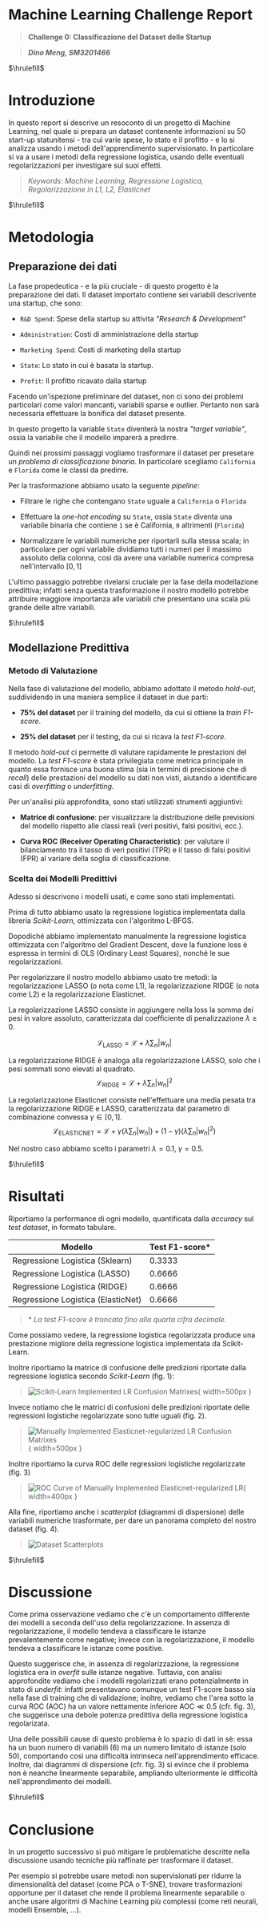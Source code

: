 # Machine Learning Challenge Report

> **Challenge 0: Classificazione del Dataset delle Startup**

> ***Dino Meng, SM3201466***

$\hrulefill$

# Introduzione
In questo report si descrive un resoconto di un progetto di Machine Learning, nel quale si prepara un dataset contenente informazioni su 50 start-up statunitensi - tra cui varie spese, lo stato e il profitto - e lo si analizza usando i metodi dell'apprendimento supervisionato. In particolare si va a usare i metodi della regressione logistica, usando delle eventuali regolarizzazioni per investigare sui suoi effetti.

> *Keywords: Machine Learning, Regressione Logistica, Regolarizzazione in L1, L2, Elasticnet*

$\hrulefill$

# Metodologia
## Preparazione dei dati
La fase propedeutica - e la più cruciale - di questo progetto è la preparazione dei dati. Il dataset importato contiene sei variabili descrivente una startup, che sono:

* `R&D Spend`: Spese della startup su attivita *"Research & Development"*

* `Administration`: Costi di amministrazione della startup

* `Marketing Spend`: Costi di marketing della startup

* `State`: Lo stato in cui è basata la startup. 

* `Profit`: Il profitto ricavato dalla startup

Facendo un'ispezione preliminare del dataset, non ci sono dei problemi particolari come valori mancanti, variabili sparse e outlier. Pertanto non sarà necessaria effettuare la bonifica del dataset presente.

In questo progetto la variable `State` diventerà la nostra *"target variable"*, ossia la variabile che il modello imparerà a predirre.

Quindi nei prossimi passaggi vogliamo trasformare il dataset per presetare un *problema di classificazione binaria*. In particolare scegliamo `California` e `Florida` come le classi da predirre.

Per la trasformazione abbiamo usato la seguente *pipeline*:

* Filtrare le righe che contengano `State` uguale a `California` o `Florida`

* Effettuare la *one-hot encoding* su `State`, ossia `State` diventa una variabile binaria che contiene `1` se è California, `0` altrimenti (`Florida`)

* Normalizzare le variabili numeriche per riportarli sulla stessa scala; in particolare per ogni variabile dividiamo tutti i numeri per il massimo assoluto della colonna, così da avere una variabile numerica compresa nell'intervallo $[0,1]$

L'ultimo passaggio potrebbe rivelarsi cruciale per la fase della modellazione predittiva; infatti senza questa trasformazione il nostro modello potrebbe attribuire maggiore importanza alle variabili che presentano una scala più grande delle altre variabili.

$\hrulefill$

## Modellazione Predittiva
### Metodo di Valutazione
Nella fase di valutazione del modello, abbiamo adottato il metodo *hold-out*, suddividendo in una maniera semplice il dataset in due parti:

* **75% del dataset** per il training del modello, da cui si ottiene la *train F1-score*.

* **25% del dataset** per il testing, da cui si ricava la *test F1-score*.

Il metodo *hold-out* ci permette di valutare rapidamente le prestazioni del modello. La *test F1-score* è stata privilegiata come metrica principale in quanto essa fornisce una buona stima (sia in termini di precisione che di *recall*) delle prestazioni del modello su dati non visti, aiutando a identificare casi di *overfitting* o *underfitting*.

Per un'analisi più approfondita, sono stati utilizzati strumenti aggiuntivi:

* **Matrice di confusione**: per visualizzare la distribuzione delle previsioni del modello rispetto alle classi reali (veri positivi, falsi positivi, ecc.).

* **Curva ROC (Receiver Operating Characteristic)**: per valutare il bilanciamento tra il tasso di veri positivi (TPR) e il tasso di falsi positivi (FPR) al variare della soglia di classificazione.

### Scelta dei Modelli Predittivi
Adesso si descrivono i modelli usati, e come sono stati implementati.

Prima di tutto abbiamo usato la regressione logistica implementata dalla libreria *Scikit-Learn*, ottimizzata con l'algoritmo L-BFGS.

Dopodiché abbiamo implementato manualmente la regressione logistica ottimizzata con l'algoritmo del Gradient Descent, dove la funzione loss è espressa in termini di OLS (Ordinary Least Squares), nonché le sue regolarizzazioni. 

Per regolarizzare il nostro modello abbiamo usato tre metodi: la regolarizzazione LASSO (o nota come L1), la regolarizzazione RIDGE (o nota come L2) e la regolarizzazione Elasticnet.

La regolarizzazione LASSO consiste in aggiungere nella loss la somma dei pesi in valore assoluto, caratterizzata dal coefficiente di penalizzazione $\lambda\geq 0$.

$$
\mathcal L_{\text{LASSO} } = \mathcal L + \lambda \sum_{n} |w_n|
$$

La regolarizzazione RIDGE è analoga alla regolarizzazione LASSO, solo che i pesi sommati sono elevati al quadrato.
$$
\mathcal L_{\text{RIDGE} } = \mathcal L + \lambda \sum_{n} |w_n|^2
$$

La regolarizzazione Elasticnet consiste nell'effettuare una media pesata tra la regolarizzazione RIDGE e LASSO, caratterizzata dal parametro di combinazione convessa $\gamma \in [0,1]$.
$$
\mathcal L_{\text{ELASTICNET} } = \mathcal L + \gamma (\lambda \sum_{n} |w_n|) + (1-\gamma)(\lambda \sum_{n} |w_n|^2)
$$

Nel nostro caso abbiamo scelto i parametri $\lambda = 0.1$, $\gamma = 0.5$.

$\hrulefill$

# Risultati
Riportiamo la performance di ogni modello, quantificata dalla *accuracy* sul *test dataset*, in formato tabulare.

| **Modello**                        | **Test F1-score**\* |
|------------------------------------|---------------------|
| Regressione Logistica (Sklearn)    | 0.3333              |
| Regressione Logistica (LASSO)      | 0.6666              |
| Regressione Logistica (RIDGE)      | 0.6666              |
| Regressione Logistica (ElasticNet) | 0.6666              |

> \* *La test F1-score è troncata fino alla quarta cifra decimale.*


Come possiamo vedere, la regressione logistica regolarizzata produce una prestazione migliore della regressione logistica implementata da Scikit-Learn. 

Inoltre riportiamo la matrice di confusione delle predizioni riportate dalla regressione logistica secondo *Scikit-Learn* (fig. 1):

> ![Scikit-Learn Implemented LR Confusion Matrixes](./img/sklearn_matrixes.png){ width=500px }

Invece notiamo che le matrici di confusioni delle predizioni riportate delle regressioni logistiche regolarizzate sono tutte uguali (fig. 2).

> ![Manually Implemented Elasticnet-regularized LR Confusion Matrixes](./img/elasticnet_matrixes.png){ width=500px }

Inoltre riportiamo la curva ROC delle regressioni logistiche regolarizzate (fig. 3)

> ![ROC Curve of Manually Implemented Elasticnet-regularized LR](./img/roc.png){ width=400px }

Alla fine, riportiamo anche i *scatterplot* (diagrammi di dispersione) delle variabili numeriche trasformate, per dare un panorama completo del nostro dataset (fig. 4).

> ![Dataset Scatterplots](./img/dataset.png)

$\hrulefill$

# Discussione
Come prima osservazione vediamo che c'è un comportamento differente dei modelli a seconda dell'uso della regolarizzazione. In assenza di regolarizzazione, il modello tendeva a classificare le istanze prevalentemente come negative; invece con la regolarizzazione, il modello tendeva a classificare le istanze come positive. 

Questo suggerisce che, in assenza di regolarizzazione, la regressione logistica era in *overfit* sulle istanze negative. Tuttavia, con analisi approfondite vediamo che i modelli regolarizzati erano potenzialmente in stato di *underfit*: infatti presentavano comunque un test F1-score basso sia nella fase di training che di validazione; inoltre, vediamo che l'area sotto la curva ROC (AOC) ha un valore nettamente inferiore $\text{AOC} \ll 0.5$ (cfr. fig. 3), che suggerisce una debole potenza predittiva della regressione logistica regolarizata.

Una delle possibili cause di questo problema è lo spazio di dati in sè: essa ha un buon numero di variabili (6) ma un numero limitato di istanze (solo 50), comportando così una difficoltà intrinseca nell'apprendimento efficace. Inoltre, dai diagrammi di dispersione (cfr. fig. 3) si evince che il problema non è neanche linearmente separabile, ampliando ulteriormente le difficoltà nell'apprendimento dei modelli.

$\hrulefill$

# Conclusione
In un progetto successivo si può mitigare le problematiche descritte nella discussione usando tecniche più raffinate per trasformare il dataset. 

Per esempio si potrebbe usare metodi non supervisionati per ridurre la dimensionalità del dataset (come PCA o T-SNE), trovare trasformazioni opportune per il dataset che rende il problema linearmente separabile o anche usare algoritmi di Machine Learning più complessi (come reti neurali, modelli Ensemble, ...).

